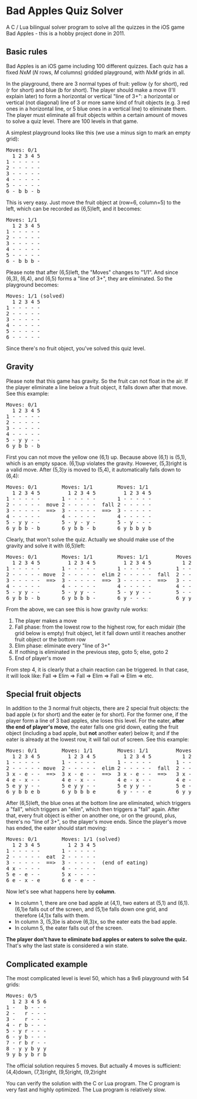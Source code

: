 # Bad Apples Quiz Solver
A C / Lua bilingual solver program to solve all the quizzes in the iOS game Bad Apples - this is a hobby project done in 2011. 

## Basic rules
Bad Apples is an iOS game including 100 different quizzes. Each quiz has a fixed *N*x*M* (*N* rows, *M* columns) gridded playground, with *N*x*M* grids in all.

In the playground, there are 3 normal types of fruit: yellow (y for short), red (r for short) and blue (b for short). The player should make a move (I'll explain later) to form a horizontal or vertical "line of 3+": a horizontal or vertical (not diagonal) line of 3 or more same kind of fruit objects (e.g. 3 red ones in a horizontal line, or 5 blue ones in a vertical line) to eliminate them. The player must eliminate all fruit objects within a certain amount of moves to solve a quiz level. There are 100 levels in that game.

A simplest playground looks like this (we use a minus sign to mark an empty grid):

<pre>
Moves: 0/1  
  1 2 3 4 5  
1 - - - - -  
2 - - - - -  
3 - - - - -  
4 - - - - -  
5 - - - - -  
6 - b b - b  
</pre>

This is very easy. Just move the fruit object at (row=6, column=5) to the left, which can be recorded as (6,5)left, and it becomes:

<pre>
Moves: 1/1
  1 2 3 4 5  
1 - - - - -  
2 - - - - -  
3 - - - - -  
4 - - - - -  
5 - - - - -  
6 - b b b -  
</pre>

Please note that after (6,5)left, the "Moves" changes to "1/1". And since (6,3), (6,4), and (6,5) forms a "line of 3+", they are eliminated. So the playground becomes:

<pre>
Moves: 1/1 (solved)
  1 2 3 4 5
1 - - - - -  
2 - - - - -  
3 - - - - -  
4 - - - - -  
5 - - - - -  
6 - - - - -  
</pre>

Since there's no fruit object, you've solved this quiz level.

## Gravity
Please note that this game has gravity. So the fruit can not float in the air. If the player eliminate a line below a fruit object, it falls down after that move. See this example:

<pre>
Moves: 0/1
  1 2 3 4 5
1 - - - - -  
2 - - - - -  
3 - - - - -  
4 - - - - -  
5 - y y - -  
6 y b b - b  
</pre>

First you can not move the yellow one (6,1) up. Because above (6,1) is (5,1), which is an empty space. (6,1)up violates the gravity. However, (5,3)right is a valid move. After (5,3)y is moved to (5,4), it automatically falls down to (6,4):

<pre>
Moves: 0/1        Moves: 1/1        Moves: 1/1
  1 2 3 4 5         1 2 3 4 5         1 2 3 4 5
1 - - - - -       1 - - - - -       1 - - - - -
2 - - - - -  move 2 - - - - -  fall 2 - - - - -
3 - - - - -  ==>  3 - - - - -  ==>  3 - - - - -
4 - - - - -       4 - - - - -       4 - - - - -
5 - y y - -       5 - y - y -       5 - y - - -
6 y b b - b       6 y b b - b       6 y b b y b
</pre>

Clearly, that won't solve the quiz. Actually we should make use of the gravity and solve it with (6,5)left:

<pre>
Moves: 0/1        Moves: 1/1        Moves: 1/1         Moves: 1/1        Moves: 1/1 (solved)
  1 2 3 4 5         1 2 3 4 5         1 2 3 4 5          1 2 3 4 5         1 2 3 4 5
1 - - - - -       1 - - - - -       1 - - - - -        1 - - - - -       1 - - - - -
2 - - - - - move  2 - - - - -  elim 2 - - - - -  fall  2 - - - - -  elim 2 - - - - -
3 - - - - -  ==>  3 - - - - -  ==>  3 - - - - -  ==>   3 - - - - -  ==>  3 - - - - -
4 - - - - -       4 - - - - -       4 - - - - -        4 - - - - -       4 - - - - -
5 - y y - -       5 - y y - -       5 - y y - -        5 - - - - -       5 - - - - -
6 y b b - b       6 y b b b -       6 y - - - -        6 y y y - -       6 - - - - -
</pre>

From the above, we can see this is how gravity rule works:
1. The player makes a move
2. Fall phase: from the lowest row to the highest row, for each midair (the grid below is empty) fruit object, let it fall down until it reaches another fruit object or the bottom row
3. Elim phase: eliminate every "line of 3+"
4. If nothing is eliminated in the previous step, goto 5; else, goto 2
5. End of player's move

From step 4, it is clearly that a chain reaction can be triggered. In that case, it will look like:
Fall => Elim => Fall => Elim => Fall => Elim => etc.

## Special fruit objects
In addition to the 3 normal fruit objects, there are 2 special fruit objects: the bad apple (x for short) and the eater (e for short). For the former one, if the player form a line of 3 bad apples, she loses this level. For the eater, **after the end of player's move**, the eater falls one grid down, eating the fruit object (including a bad apple, but **not** another eater) below it; and if the eater is already at the lowest row, it will fall out of screen. See this example:

<pre>
Moves: 0/1        Moves: 1/1        Moves: 1/1         Moves: 1/1        Moves: 1/1         Moves: 1/1
  1 2 3 4 5         1 2 3 4 5         1 2 3 4 5          1 2 3 4 5         1 2 3 4 5          1 2 3 4 5
1 - - - - -       1 - - - - -       1 - - - - -        1 - - - - -       1 - - - - -        1 - - - - -
2 - - - - - move  2 - - - - -  elim 2 - - - - -  fall  2 - - - - -  elim 2 - - - - -  fall  2 - - - - - end
3 x - e - -  ==>  3 x - e - -  ==>  3 x - e - -  ==>   3 x - - - -  ==>  3 - - - - -  ==>   3 - - - - - of
4 e - x - -       4 e - x - -       4 e - x - -        4 e - e - -       4 x - e - -        4 x - - - - player's
5 e y y - -       5 e y y - -       5 e y y - -        5 e - x - -       5 e - x - -        5 e - e - - move
6 y b b e b       6 y b b b e       6 y - - - e        6 y y y - e       6 e - - - e        6 e - x - e
</pre>

After (6,5)left, the blue ones at the bottom line are eliminated, which triggers a "fall", which triggers an "elim", which then triggers a "fall" again. After that, every fruit object is either on another one, or on the ground, plus, there's no "line of 3+", so the player's move ends. Since the player's move has ended, the eater should start moving:

<pre>
Moves: 0/1        Moves: 1/1 (solved)
  1 2 3 4 5         1 2 3 4 5
1 - - - - -       1 - - - - -
2 - - - - -  eat  2 - - - - -
3 - - - - -  ==>  3 - - - - -  (end of eating)
4 x - - - -       4 - - - - -
5 e - e - -       5 x - - - -
6 e - x - e       6 e - e - -
</pre>

Now let's see what happens here by **column**. 
- In column 1, there are one bad apple at (4,1), two eaters at (5,1) and (6,1). (6,1)e falls out of the screen, and (5,1)e falls down one grid, and therefore (4,1)x falls with them. 
- In column 3, (5,3)e is above (6,3)x, so the eater eats the bad apple. 
- In column 5, the eater falls out of the screen.

**The player don't have to eliminate bad apples or eaters to solve the quiz.** That's why the last state is considered a win state.

## Complicated example
The most complicated level is level 50, which has a 9x6 playground with 54 grids:
<pre>
Moves: 0/5
  1 2 3 4 5 6
1 -   b - - -
2 -   r - - -
3 -   r - - -
4 - r b - - -
5 - y r - - -
6 - y b - - -
7 - r b r - - 
8 - y y b y y 
9 y b y b r b
</pre>

The official solution requires 5 moves. But actually 4 moves is sufficient:
(4,4)down, (7,3)right, (9,5)right, (9,2)right

You can verify the solution with the C or Lua program. The C program is very fast and highly optimized. The Lua program is relatively slow.
